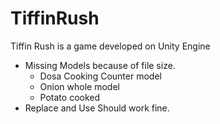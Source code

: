 # TiffinRush
Tiffin Rush is a game developed on Unity Engine

- Missing Models because of file size.
  - Dosa Cooking Counter model
  - Onion whole model
  - Potato cooked
- Replace and Use Should work fine.

